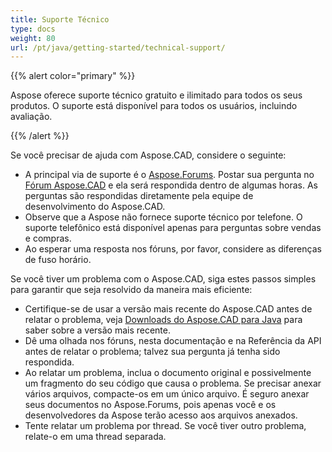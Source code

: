 ```yaml
---
title: Suporte Técnico
type: docs
weight: 80
url: /pt/java/getting-started/technical-support/
---
```


{{% alert color="primary" %}}

Aspose oferece suporte técnico gratuito e ilimitado para todos os seus produtos. O suporte está disponível para todos os usuários, incluindo avaliação.

{{% /alert %}}

Se você precisar de ajuda com Aspose.CAD, considere o seguinte:

- A principal via de suporte é o [Aspose.Forums](https://forum.aspose.com/). Postar sua pergunta no [Fórum Aspose.CAD](https://forum.aspose.com/c/cad/19) e ela será respondida dentro de algumas horas. As perguntas são respondidas diretamente pela equipe de desenvolvimento do Aspose.CAD.
- Observe que a Aspose não fornece suporte técnico por telefone. O suporte telefônico está disponível apenas para perguntas sobre vendas e compras.
- Ao esperar uma resposta nos fóruns, por favor, considere as diferenças de fuso horário.

Se você tiver um problema com o Aspose.CAD, siga estes passos simples para garantir que seja resolvido da maneira mais eficiente:

- Certifique-se de usar a versão mais recente do Aspose.CAD antes de relatar o problema, veja [Downloads do Aspose.CAD para Java](https://releases.aspose.com/java/repo/com/aspose/aspose-cad/) para saber sobre a versão mais recente.
- Dê uma olhada nos fóruns, nesta documentação e na Referência da API antes de relatar o problema; talvez sua pergunta já tenha sido respondida.
- Ao relatar um problema, inclua o documento original e possivelmente um fragmento do seu código que causa o problema. Se precisar anexar vários arquivos, compacte-os em um único arquivo. É seguro anexar seus documentos no Aspose.Forums, pois apenas você e os desenvolvedores da Aspose terão acesso aos arquivos anexados.
- Tente relatar um problema por thread. Se você tiver outro problema, relate-o em uma thread separada.
